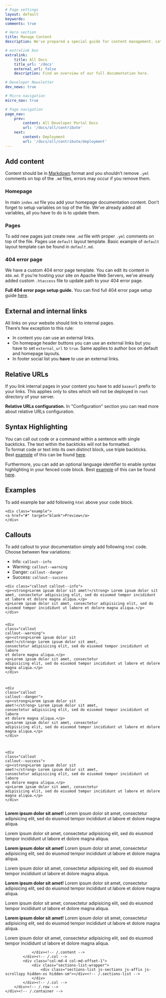 ```yaml
---
# Page settings
layout: default
keywords:
comments: true

# Hero section
title: Manage Content
description: We've prepared a special guide for content management. Let's learn how to add syntax highlighting, examples, callouts and much more.

# extralink box
extralink:
    title: All Docs
    title_url: '/docs'
    external_url: false
    description: Find an overview of our full documentation here.

# Developer Newsletter
dev_news: true

# Micro navigation
micro_nav: true

# Page navigation
page_nav:
    prev:
        content: All Developer Portal Docs
        url: '/docs/all/contribute'
    next:
        content: Deployment
        url: '/docs/all/contribute/deployment'
---
```


<div class="section">
    <div class="container">
        <div class="row">
            <div class="col-md-7">
                <div class="content">
                    <h2 id="add-content">Add content</h2>
<p>Content should be in <a href="https://daringfireball.net/projects/markdown/">Markdown</a> format and you shouldn’t remove <code class="highlighter-rouge">.yml</code> comments on top of the <code class="highlighter-rouge">.md</code> files, errors may occur if you remove them.</p>

<h3 id="homepage">Homepage</h3>
<p>In main <code class="highlighter-rouge">index.md</code> file you add your homepage documentation content. Don’t forget to setup variables on top of the file. We’ve already added all variables, all you have to do is to update them.</p>

<h3 id="pages">Pages</h3>
<p>To add new pages just create new <code class="highlighter-rouge">.md</code> file with proper <code class="highlighter-rouge">.yml</code> comments on top of the file. Pages use <code class="highlighter-rouge">default</code> layout template. Basic example of <code class="highlighter-rouge">default</code> layout template can be found in <code class="highlighter-rouge">default.md</code>.</p>

<h3 id="404-error-page">404 error page</h3>
<p>We have a custom 404 error page template. You can edit its content in <code class="highlighter-rouge">404.md</code>. If you’re hosting your site on Apache Web Servers, we’ve already added custom <code class="highlighter-rouge">.htaccess</code> file to update path to your 404 error page.</p>

<div class="callout callout--info">
<p><strong>Full 404 error page setup guide.</strong> You can find full 404 error page setup guide <a href="https://jekyllrb.com/tutorials/custom-404-page/">here</a>.</p>
</div>

<h2 id="external-and-internal-links">External and internal links</h2>
<p>All links on your website should link to internal pages. <br />
There’s few exception to this rule:</p>

<ul>
<li>In content you can use an external links.</li>
<li>On homepage header buttons you can use an external links but you have to set <code class="highlighter-rouge">external_url</code> to <code class="highlighter-rouge">true</code>. Same applies to author box on default and homepage layouts.</li>
<li>In footer social list you <strong>have</strong> to use an external links.</li>
</ul>

<h2 id="relative-urls">Relative URLs</h2>
<p>If you link internal pages in your content you have to add <code class="highlighter-rouge">baseurl</code> prefix to your links. This applies only to sites which will not be deployed in <code class="highlighter-rouge">root</code> directory of your server.</p>

<div class="callout callout--info">
<p><strong>Relative URLs configuration.</strong> In "Configuration" section you can read more about relative URLs configuration.</p>
</div>

<h2 id="syntax-highlighting">Syntax Highlighting</h2>
<p>You can call out code or a command within a sentence with single backticks. The text within the backticks will not be formatted.<br />
To format code or text into its own distinct block, use triple backticks.<br />
Best <a href="https://help.github.com/articles/basic-writing-and-formatting-syntax/#quoting-code">example</a> of this can be found <a href="https://help.github.com/articles/basic-writing-and-formatting-syntax/#quoting-code">here</a>.</p>

<p>Furthermore, you can add an optional language identifier to enable syntax highlighting in your fenced code block. Best <a href="https://help.github.com/articles/creating-and-highlighting-code-blocks/#syntax-highlighting">example</a> of this can be found <a href="https://help.github.com/articles/creating-and-highlighting-code-blocks/#syntax-highlighting">here</a>.</p>

<h2 id="examples">Examples</h2>
<p>To add example bar add following <code class="highlighter-rouge">html</code> above your code block.</p>

<div class="example"></div>
<div class="language-html highlighter-rouge"><div class="highlight"><pre class="highlight"><code><span class="nt">&lt;div</span> <span class="na">class=</span><span class="s">"example"</span><span class="nt">&gt;</span>
<span class="nt">&lt;a</span> <span class="na">href=</span><span class="s">"#"</span> <span class="na">target=</span><span class="s">"blank"</span><span class="nt">&gt;</span>Preview<span class="nt">&lt;/a&gt;</span>
<span class="nt">&lt;/div&gt;</span>
</code></pre></div></div>

<h2 id="callouts">Callouts</h2>
<p>To add callout to your documentation simply add following <code class="highlighter-rouge">html</code> code.<br />
Choose between few variations:</p>

<ul>
<li>Info: <code class="highlighter-rouge">callout--info</code></li>
<li>Warning: <code class="highlighter-rouge">callout--warning</code></li>
<li>Danger: <code class="highlighter-rouge">callout--danger</code></li>
<li>Success: <code class="highlighter-rouge">callout--success</code></li>
</ul>

<div class="example"></div>
<div class="language-html highlighter-rouge"><div class="highlight"><pre class="highlight"><code><span class="nt">&lt;div</span> <span class="na">class=</span><span class="s">"callout callout--info"</span><span class="nt">&gt;</span>
<span class="nt">&lt;p&gt;&lt;strong&gt;</span>Lorem ipsum dolor sit amet!<span class="nt">&lt;/strong&gt;</span> Lorem ipsum dolor sit amet, consectetur adipisicing elit, sed do eiusmod tempor incididunt ut labore et dolore magna aliqua.<span class="nt">&lt;/p&gt;</span>
<span class="nt">&lt;p&gt;</span>Lorem ipsum dolor sit amet, consectetur adipisicing elit, sed do eiusmod tempor incididunt ut labore et dolore magna aliqua.<span class="nt">&lt;/p&gt;</span>
<span class="nt">&lt;/div&gt;</span>

<span class="nt">&lt;div</span> <span class="na">class=</span><span class="s">"callout callout--warning"</span><span class="nt">&gt;</span>
<span class="nt">&lt;p&gt;&lt;strong&gt;</span>Lorem ipsum dolor sit amet!<span class="nt">&lt;/strong&gt;</span> Lorem ipsum dolor sit amet, consectetur adipisicing elit, sed do eiusmod tempor incididunt ut labore et dolore magna aliqua.<span class="nt">&lt;/p&gt;</span>
<span class="nt">&lt;p&gt;</span>Lorem ipsum dolor sit amet, consectetur adipisicing elit, sed do eiusmod tempor incididunt ut labore et dolore magna aliqua.<span class="nt">&lt;/p&gt;</span>
<span class="nt">&lt;/div&gt;</span>

<span class="nt">&lt;div</span> <span class="na">class=</span><span class="s">"callout callout--danger"</span><span class="nt">&gt;</span>
<span class="nt">&lt;p&gt;&lt;strong&gt;</span>Lorem ipsum dolor sit amet!<span class="nt">&lt;/strong&gt;</span> Lorem ipsum dolor sit amet, consectetur adipisicing elit, sed do eiusmod tempor incididunt ut labore et dolore magna aliqua.<span class="nt">&lt;/p&gt;</span>
<span class="nt">&lt;p&gt;</span>Lorem ipsum dolor sit amet, consectetur adipisicing elit, sed do eiusmod tempor incididunt ut labore et dolore magna aliqua.<span class="nt">&lt;/p&gt;</span>
<span class="nt">&lt;/div&gt;</span>

<span class="nt">&lt;div</span> <span class="na">class=</span><span class="s">"callout callout--success"</span><span class="nt">&gt;</span>
<span class="nt">&lt;p&gt;&lt;strong&gt;</span>Lorem ipsum dolor sit amet!<span class="nt">&lt;/strong&gt;</span> Lorem ipsum dolor sit amet, consectetur adipisicing elit, sed do eiusmod tempor incididunt ut labore et dolore magna aliqua.<span class="nt">&lt;/p&gt;</span>
<span class="nt">&lt;p&gt;</span>Lorem ipsum dolor sit amet, consectetur adipisicing elit, sed do eiusmod tempor incididunt ut labore et dolore magna aliqua.<span class="nt">&lt;/p&gt;</span>
<span class="nt">&lt;/div&gt;</span>
</code></pre></div></div>

<div class="callout callout--info">
<p><strong>Lorem ipsum dolor sit amet!</strong> Lorem ipsum dolor sit amet, consectetur adipisicing elit, sed do eiusmod tempor incididunt ut labore et dolore magna aliqua.</p>
<p>Lorem ipsum dolor sit amet, consectetur adipisicing elit, sed do eiusmod tempor incididunt ut labore et dolore magna aliqua.</p>
</div>

<div class="callout callout--warning">
<p><strong>Lorem ipsum dolor sit amet!</strong> Lorem ipsum dolor sit amet, consectetur adipisicing elit, sed do eiusmod tempor incididunt ut labore et dolore magna aliqua.</p>
<p>Lorem ipsum dolor sit amet, consectetur adipisicing elit, sed do eiusmod tempor incididunt ut labore et dolore magna aliqua.</p>
</div>

<div class="callout callout--danger">
<p><strong>Lorem ipsum dolor sit amet!</strong> Lorem ipsum dolor sit amet, consectetur adipisicing elit, sed do eiusmod tempor incididunt ut labore et dolore magna aliqua.</p>
<p>Lorem ipsum dolor sit amet, consectetur adipisicing elit, sed do eiusmod tempor incididunt ut labore et dolore magna aliqua.</p>
</div>

<div class="callout callout--success">
<p><strong>Lorem ipsum dolor sit amet!</strong> Lorem ipsum dolor sit amet, consectetur adipisicing elit, sed do eiusmod tempor incididunt ut labore et dolore magna aliqua.</p>
<p>Lorem ipsum dolor sit amet, consectetur adipisicing elit, sed do eiusmod tempor incididunt ut labore et dolore magna aliqua.</p>
</div>

                </div><!-- /.content -->
            </div><!-- /.col -->
            <div class="col-md-4 col-md-offset-1">
                <div class="sections-list-wrapper">
                    <div class="sections-list js-sections js-affix js-scrollspy hidden-xs hidden-sm"></div><!-- /.sections-list -->
                </div>
            </div><!-- /.col -->
        </div><!-- /.row -->
    </div><!-- /.container -->
</div><!-- /.section -->
